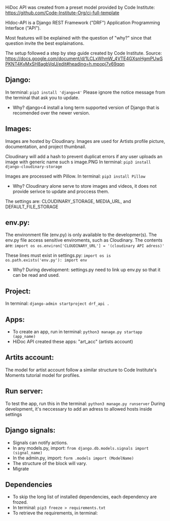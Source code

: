 HiDoc API was created from a preset model provided by Code Institute: https://github.com/Code-Institute-Org/ci-full-template

HIdoc-API is a Django REST Framework ("DRF") Application Programming Interface ("API").

Most features will be explained with the question of "why?" since that question invite the best explainations.

The setup followed a step by step guide created by Code Institute. Source: https://docs.google.com/document/d/1LCLxWhmW_4VTE4GXsnHgmPUwSPKNT4KyMxSH8agbVqU/edit#heading=h.mpopj7v69qqn


Django:
---
In terminal:
`pip3 install 'django<4'`
Please ignore the notice message from the terminal that ask you to update.
- Why?
django<4 install a long term supported version of Django that is recomended over the newer version.


Images:
---
Images are hosted by Cloudinary.
Images are used for Artists profile picture, documentation, and project thumbnail.

Cloudinary will add a hash to prevent duplicat errors if any user uploads an image with generic name such s image.PNG
In terminal:
`pip3 install django-cloudinary-storage`

Images are processed with Pillow.
In terminal:
`pip3 install Pillow`
- Why?
Cloudinary alone serve to store images and videos, it does not provide serivce to update and proccess them.

The settings are: CLOUDINARY_STORAGE, MEDIA_URL, and DEFAULT_FILE_STORAGE


env.py:
---
The environment file (env.py) is only available to the developmer(s). The env.py file access sensitive enviroments, such as Cloudinary.
The contents are:
`
import os
os.environ['CLOUDINARY_URL'] = '(cloudinary API adress)'
`

These lines must exist in settings.py:
`
import os
is os.path.exists('env.py'):
    import env
`
- Why?
During development: settings.py need to link up env.py so that it can be read and used.


Project:
---
In terminal:
`django-admin startproject drf_api .`


Apps:
---
- To create an app, run in terminal:
`python3 manage.py startapp (app_name)`
- HiDoc API created these apps:
"art_acc" (artists account)


Artits account:
---
The model for artist account follow a similar structure to Code Institute's Moments tutorial model for profiles.


Run server:
---
To test the app, run this in the terminal:
`python3 manage.py runserver`
During development, it's neccessary to add an adress to allowed hosts inside settings


Django signals:
---
- Signals can notify actions.
- In any models.py, import:
`from django.db.models.signals import (signal_name)`
- In the admin.py, import:
`form .models import (ModelName)`
- The structure of the block will vary.
- Migrate


Dependencies
---
- To skip the long list of installed dependencies, each dependency are frozed.
- In terminal:
`pip3 freeze > requirements.txt`
- To retrieve the requirements, in terminal: